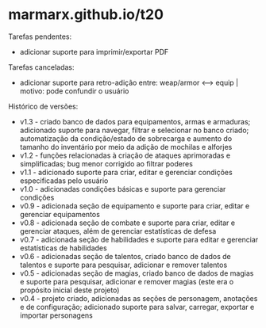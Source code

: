 # marmarx.github.io/t20

Tarefas pendentes:
- adicionar suporte para imprimir/exportar PDF

Tarefas canceladas:
- adicionar suporte para retro-adição entre: weap/armor <--> equip | motivo: pode confundir o usuário

Histórico de versões:<br>
- v1.3 - criado banco de dados para equipamentos, armas e armaduras; adicionado suporte para navegar, filtrar e selecionar no banco criado; automatização da condição/estado de sobrecarga e aumento do tamanho do inventário por meio da adição de mochilas e alforjes
- v1.2 - funções relacionadas à criação de ataques aprimoradas e simplificadas; bug menor corrigido ao filtrar poderes<br>
- v1.1 - adicionado suporte para criar, editar e gerenciar condições especificadas pelo usuário<br>
- v1.0 - adicionadas condições básicas e suporte para gerenciar condições<br>
- v0.9 - adicionada seção de equipamento e suporte para criar, editar e gerenciar equipamentos<br>
- v0.8 - adicionada seção de combate e suporte para criar, editar e gerenciar ataques, além de gerenciar estatísticas de defesa<br>
- v0.7 - adicionada seção de habilidades e suporte para editar e gerenciar estatísticas de habilidades<br>
- v0.6 - adicionadas seção de talentos, criado banco de dados de talentos e suporte para pesquisar, adicionar e remover talentos<br>
- v0.5 - adicionadas seção de magias, criado banco de dados de magias e suporte para pesquisar, adicionar e remover magias (este era o propósito inicial deste projeto)<br>
- v0.4 - projeto criado, adicionadas as seções de personagem, anotações e de configuração; adicionado suporte para salvar, carregar, exportar e importar personagens

